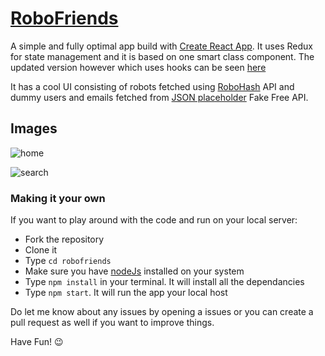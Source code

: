 # [RoboFriends](https://shehroze-1122.github.io/RoboFriends-React-Redux/)

A simple and fully optimal app build with [Create React App](https://github.com/facebook/create-react-app).
It uses Redux for state management and it is based on one smart class component.
The updated version however which uses hooks can be seen [here](https://github.com/shehroze-1122/Robofriends-usingHooks)

It has a cool UI consisting of robots fetched using [RoboHash](https://robohash.org/) API and dummy users and emails fetched from [JSON placeholder](https://jsonplaceholder.typicode.com/) Fake Free API.

## Images

![home]()

![search]()

### Making it your own
If you want to play around with the code and run on your local server:

- Fork the repository
- Clone it
- Type `cd robofriends` 
- Make sure you have [nodeJs](https://nodejs.org/en/download/) installed on your system
- Type `npm install` in your terminal. It will install all the dependancies
- Type `npm start`. It will run the app your local host 

Do let me know about any issues by opening a issues or you can create a pull request as well if you want to improve things.

Have Fun! :wink:


